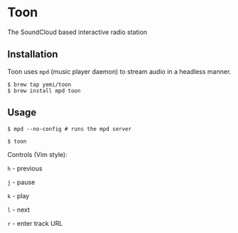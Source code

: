# Toon

The SoundCloud based interactive radio station

## Installation

Toon uses `mpd` (music player daemon) to stream audio in a headless manner.

```shell
$ brew tap yemi/toon
$ brew install mpd toon
```

## Usage

```shell
$ mpd --no-config # runs the mpd server

$ toon
```

Controls (Vim style):

`h` - previous

`j` - pause

`k` - play

`l` - next

`r` - enter track URL
